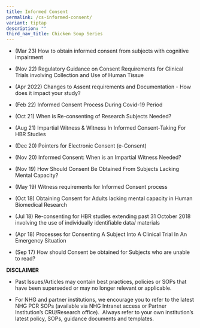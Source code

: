 ```yaml
---
title: Informed Consent
permalink: /cs-informed-consent/
variant: tiptap
description: ""
third_nav_title: Chicken Soup Series
---
```

<p></p>
<ul data-tight="true" class="tight">
<li>
<p>(Mar 23) How to obtain informed consent from subjects with cognitive impairment</p>
</li>
<li>
<p>(Nov 22) Regulatory Guidance on Consent Requirements for Clinical Trials
involving Collection and Use of Human Tissue</p>
</li>
<li>
<p>(Apr 2022) Changes to Assent requirements and Documentation - How does
it impact your study?</p>
</li>
<li>
<p>(Feb 22) Informed Consent Process During Covid-19 Period</p>
</li>
<li>
<p>(Oct 21) When is Re-consenting of Research Subjects Needed?</p>
</li>
<li>
<p>(Aug 21) Impartial Witness &amp; Witness In Informed Consent-Taking For
HBR Studies</p>
</li>
<li>
<p>(Dec 20) Pointers for Electronic Consent (e-Consent)</p>
</li>
<li>
<p>(Nov 20) Informed Consent: When is an Impartial Witness Needed?</p>
</li>
<li>
<p>(Nov 19) How Should Consent Be Obtained From Subjects Lacking Mental Capacity?</p>
</li>
<li>
<p>(May 19) Witness requirements for Informed Consent process</p>
</li>
<li>
<p>(Oct 18) Obtaining Consent for Adults lacking mental capacity in Human
Biomedical Research</p>
</li>
<li>
<p>(Jul 18) Re-consenting for HBR studies extending past 31 October 2018
involving the use of individually identifiable data/ materials</p>
</li>
<li>
<p>(Apr 18) Processes for Consenting A Subject Into A Clinical Trial In An
Emergency Situation</p>
</li>
<li>
<p>(Sep 17) How should Consent be obtained for Subjects who are unable to
read?</p>
</li>
</ul>
<p></p>
<p><strong>DISCLAIMER</strong>
</p>
<ul data-tight="true" class="tight">
<li>
<p>Past Issues/Articles may contain best practices, policies or SOPs that
have been superseded or may no longer relevant or applicable.</p>
</li>
<li>
<p>For NHG and partner institutions, we encourage you to refer to the latest
NHG PCR SOPs (available via NHG Intranet access or Partner Institution’s
CRU/Research office).&nbsp; Always refer to your own institution’s latest
policy, SOPs, guidance documents and templates.</p>
</li>
</ul>
<p></p>